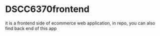 # DSCC6370frontend
it is a frontend side of ecommerce web application, in repo, you can also find back end of this app
